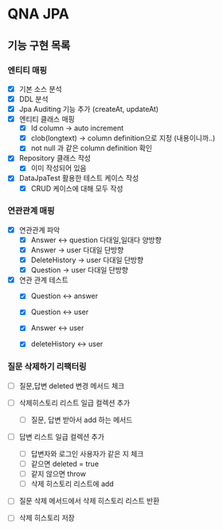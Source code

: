 # QNA JPA

## 기능 구현 목록

### 엔티티 매핑

- [x] 기본 소스 분석
- [x] DDL 분석
- [x] Jpa Auditing 기능 추가 (createAt, updateAt)
- [x] 엔티티 클래스 매핑
    - [x] Id column -> auto increment
    - [x] clob(longtext) -> column definition으로 지정 (내용이니까..)
    - [x] not null 과 같은 column definition 확인
- [x] Repository 클래스 작성
    - [x] 이미 작성되어 있음
- [x] DataJpaTest 활용한 테스트 케이스 작성
    - [x] CRUD 케이스에 대해 모두 작성

### 연관관계 매핑

- [x] 연관관계 파악
    - [x] Answer <-> question 다대일,일대다 양방향
    - [x] Answer -> user 다대일 단방향
    - [x] DeleteHistory -> user 다대일 단방향
    - [x] Question -> user 다대일 단방향
- [x] 연관 관계 테스트
    - [x] Question <-> answer
    - [x] Question <-> user
    - [x] Answer <-> user
    - [x] deleteHistory <-> user


###  질문 삭제하기 리팩터링

- [ ] 질문,답변 deleted 변경 메서드 체크
- [ ] 삭제히스토리 리스트 일급 컬렉션 추가
  - [ ] 질문, 답변 받아서 add 하는 메서드
- [ ] 답변 리스트 일급 컬렉션 추가
  - [ ] 답변자와 로그인 사용자가 같은 지 체크
  - [ ] 같으면 deleted = true
  - [ ] 같지 않으면 throw
  - [ ] 삭제 히스토리 리스트에 add
- [ ] 질문 삭제 메서드에서 삭제 히스토리 리스트 반환
- [ ] 삭제 히스토리 저장


